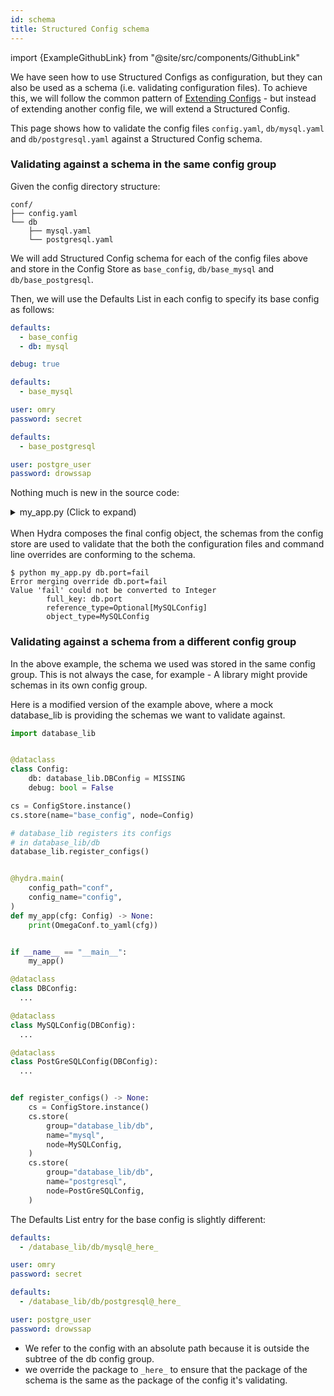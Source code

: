 ```yaml
---
id: schema
title: Structured Config schema
---
```


import {ExampleGithubLink} from "@site/src/components/GithubLink"

We have seen how to use Structured Configs as configuration, but they can also be used as a schema (i.e. validating configuration files).
To achieve this, we will follow the common pattern of [Extending Configs](../../patterns/extending_configs.md) - but instead of extending another config file,
we will extend a Structured Config.

This page shows how to validate the config files `config.yaml`, `db/mysql.yaml` and `db/postgresql.yaml` 
against a Structured Config schema.

### Validating against a schema in the same config group

<ExampleGithubLink to="examples/tutorials/structured_configs/5.1_structured_config_schema_same_config_group"/>

Given the config directory structure:
```text
conf/
├── config.yaml
└── db
    ├── mysql.yaml
    └── postgresql.yaml
```

We will add Structured Config schema for each of the config files above and store in the 
Config Store as `base_config`, `db/base_mysql` and `db/base_postgresql`.

Then, we will use the Defaults List in each config to specify its base config as follows:

<div className="row">
<div className="col col--4">

```yaml title="config.yaml" {2}
defaults:
  - base_config
  - db: mysql

debug: true
```

</div>
<div className="col col--4">

```yaml title="db/mysql.yaml" {2}
defaults:
  - base_mysql

user: omry
password: secret
```
</div>
<div className="col col--4">

```yaml title="db/postgresql.yaml" {2}
defaults:
  - base_postgresql

user: postgre_user
password: drowssap
```
</div>
</div>

Nothing much is new in the source code: 
<details><summary>my_app.py (Click to expand)</summary>

```python {28-30}
@dataclass
class DBConfig:
    driver: str = MISSING
    host: str = "localhost"
    port: int = MISSING

@dataclass
class MySQLConfig(DBConfig):
    driver: str = "mysql"
    port: int = 3306
    user: str = MISSING
    password: str = MISSING

@dataclass
class PostGreSQLConfig(DBConfig):
    driver: str = "postgresql"
    user: str = MISSING
    port: int = 5432
    password: str = MISSING
    timeout: int = 10

@dataclass
class Config:
    db: DBConfig = MISSING
    debug: bool = False

cs = ConfigStore.instance()
cs.store(name="base_config", node=Config)
cs.store(group="db", name="base_mysql", node=MySQLConfig)
cs.store(group="db", name="base_postgresql", node=PostGreSQLConfig)

@hydra.main(config_path="conf", config_name="config")
def my_app(cfg: Config) -> None:
    print(OmegaConf.to_yaml(cfg))

if __name__ == "__main__":
    my_app()
```
</details>
<br/>
When Hydra composes the final config object, the schemas from the config store are used to 
validate that the both the configuration files and command line overrides are conforming to the schema. 

```
$ python my_app.py db.port=fail
Error merging override db.port=fail
Value 'fail' could not be converted to Integer
        full_key: db.port
        reference_type=Optional[MySQLConfig]
        object_type=MySQLConfig
```

### Validating against a schema from a different config group

<ExampleGithubLink to="examples/tutorials/structured_configs/5.2_structured_config_schema_different_config_group"/>

In the above example, the schema we used was stored in the same config group.
This is not always the case, for example - A library might provide schemas in its own config group.

Here is a modified version of the example above, where a mock database_lib is providing the schemas
we want to validate against.


<div className="row">
<div className="col col--6">

```python title="my_app.py"
import database_lib


@dataclass
class Config:
    db: database_lib.DBConfig = MISSING
    debug: bool = False

cs = ConfigStore.instance()
cs.store(name="base_config", node=Config)

# database_lib registers its configs
# in database_lib/db
database_lib.register_configs()


@hydra.main(
    config_path="conf",
    config_name="config",
)
def my_app(cfg: Config) -> None:
    print(OmegaConf.to_yaml(cfg))


if __name__ == "__main__":
    my_app()
```
</div>
<div className="col col--6">

```python title="database_lib.py" {17,22}
@dataclass
class DBConfig:
  ...

@dataclass
class MySQLConfig(DBConfig):
  ...

@dataclass
class PostGreSQLConfig(DBConfig):
  ...


def register_configs() -> None:
    cs = ConfigStore.instance()
    cs.store(
        group="database_lib/db",
        name="mysql",
        node=MySQLConfig,
    )
    cs.store(
        group="database_lib/db",
        name="postgresql",
        node=PostGreSQLConfig,
    )

```
</div>
</div>

The Defaults List entry for the base config is slightly different:
<div className="row">
<div className="col col--6">

```yaml title="db/mysql.yaml" {2}
defaults:
  - /database_lib/db/mysql@_here_

user: omry
password: secret
```
</div>
<div className="col col--6">

```yaml title="db/postgresql.yaml" {2}
defaults:
  - /database_lib/db/postgresql@_here_

user: postgre_user
password: drowssap
```
</div>
</div>

- We refer to the config with an absolute path because it is outside the subtree of the db config group. 
- we override the package to `_here_` to ensure that the package of the schema is the same as the package 
  of the config it's validating.

